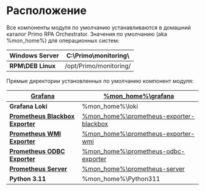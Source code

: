 # Расположение

Все компоненты модуля по умолчанию устанавливаются в домашний каталог Primo RPA Orchestrator. Значения по умолчанию (aka %mon\_home%) для операционных систем:

| **Windows Server** | C:\Primo\monitoring\\  |
| ------------------ | ---------------------- |
| **RPM\DEB Linux**  | /opt/Primo/monitoring/ |

Прямые директории установленных по умолчанию компонент модуля:

| [**Grafana**](konfiguraciya-modulya/nastroiki-grafana-server.md) | [%mon\_home%\grafana](konfiguraciya-modulya/nastroiki-grafana-server.md)                                               |
| ---------------------------------------------------------------- | ---------------------------------------------------|
| **Grafana Loki**                                                 | %mon\_home%\loki                                   |
| [**Prometheus Blackbox Exporter**](konfiguraciya-modulya/prometheus-exporters.md#prometheus-exporter-blackbox) | [%mon\_home%\prometheus-exporter-blackbox](konfiguraciya-modulya/prometheus-exporters.md#prometheus-exporter-blackbox) |
| [**Prometheus WMI Exporter**](konfiguraciya-modulya/prometheus-exporters.md#prometheus-exporter-wmi)           | [%mon\_home%\prometheus-exporter-wmi](konfiguraciya-modulya/prometheus-exporters.md#prometheus-exporter-wmi)           |
| [**Prometheus ODBC Exporter**](konfiguraciya-modulya/prometheus-exporters.md#prometheus-odbc-exporter)         | [%mon\_home%\prometheus-odbc-exporter](konfiguraciya-modulya/prometheus-exporters.md#prometheus-odbc-exporter)         |
| [**Prometheus Server**](nastroiki-prometheus-server.md)                                                        | [%mon\_home%\prometheus-server](nastroiki-prometheus-server.md)                                                        |
| **Python 3.11**                                                                                                | %mon\_home%\Python311                                                                                                  |

